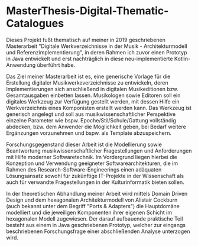 # MasterThesis-Digital-Thematic-Catalogues

Dieses Projekt fußt thematisch auf meiner in 2019 geschriebenen Masterarbeit "Digitale Werkverzeichnisse in der Musik - Architekturmodell und Referenzimplementierung", in deren Rahmen ich zuvor einen Prototyp in Java entwickelt und erst nachträglich in diese neu-implementierte Kotlin-Anwendung überführt habe.

Das Ziel meiner Masterarbeit ist es, eine generische Vorlage für die Erstellung digitaler Musikwerkeverzeichnisse zu entwickeln, deren Implementierungen sich anschließend in digitalen Musikeditionen bzw. Gesamtausgaben einbetten lassen. Musikologen sowie Editoren soll ein digitales Werkzeug zur Verfügung gestellt werden, mit dessen Hilfe ein Werkverzeichnis eines Komponisten erstellt werden kann. Das Werkzeug ist generisch angelegt und soll aus musikwissenschaftlicher Perspektive einzelne Parameter wie bspw. Epoche/Stil/Schule/Gattung vollständig abdecken, bzw. dem Anwender die Möglichkeit geben, bei Bedarf weitere Ergänzungen vorzunehmen und bspw. als Template abzuspeichern.

Forschungsgegenstand dieser Arbeit ist die Modellierung sowie Beantwortung musikwissenschaftlicher Fragestellungen und Anforderungen mit Hilfe moderner Softwaretechnik. Im Vordergrund liegen hierbei die Konzeption und Verwendung geeigneter Softwarearchitekturen, die im Rahmen des Research-Software-Engineerings einen adäquaten Lösungsansatz sowohl für zukünftige IT-Projekte in der Wissenschaft als auch für verwandte Fragestellungen in der Kulturinformatik bieten sollen.

In der theoretischen Abhandlung meiner Arbeit wird mittels Domain Driven Design und dem hexagonalen Architekturmodell von Alistair Cockburn (auch bekannt unter dem Begriff "Ports & Adapters") die Hauptdomäne modelliert und die jeweiligen Komponenten ihrer eigenen Schicht im hexagonalen Modell zugewiesen. Der darauf aufbauende praktische Teil besteht aus einem in Java geschriebenen Prototyp, welcher zur eingangs beschriebenen Forschungsfrage einer abschließenden Analyse unterzogen wird.
